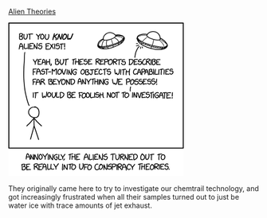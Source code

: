 [Alien Theories](https://xkcd.com/2953)

![Alien Theories](./random_comic.png)

They originally came here to try to investigate our chemtrail technology, and got increasingly frustrated when all their samples turned out to just be water ice with trace amounts of jet exhaust.

